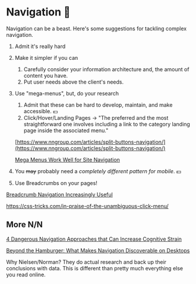 # Navigation 🧭

Navigation can be a beast. Here's some suggestions for tackling complex navigation.

1. Admit it's really hard

2. Make it simpler if you can

   1. Carefully consider your information architecture and, the amount of content you have.
   2. Put user needs above the client's needs.

3. Use "mega-menus", but, do your research

   1. Admit that these can be hard to develop, maintain, and make accessible. 💵
   2. Click/Hover/Landing Pages → "The preferred and the most straightforward one involves including a link to the category landing page inside the associated menu."

   [https://www.nngroup.com/articles/split-buttons-navigation/](https://www.nngroup.com/articles/split-buttons-navigation/)

   [Mega Menus Work Well for Site Navigation](https://www.nngroup.com/articles/mega-menus-work-well/)

4. You ~~may~~ probably need a *completely different pattern for mobile*. 💵

5. Use Breadcrumbs on your pages!

[Breadcrumb Navigation Increasingly Useful](https://www.nngroup.com/articles/breadcrumb-navigation-useful/)

https://css-tricks.com/in-praise-of-the-unambiguous-click-menu/

## More N/N

[4 Dangerous Navigation Approaches that Can Increase Cognitive Strain](https://www.nngroup.com/articles/navigation-cognitive-strain/)

[Beyond the Hamburger: What Makes Navigation Discoverable on Desktops](https://www.nngroup.com/articles/find-navigation-desktop-not-hamburger/)

 Why Nielsen/Norman? They do actual research and back up their conclusions with data. This is different than pretty much everything else you read online.